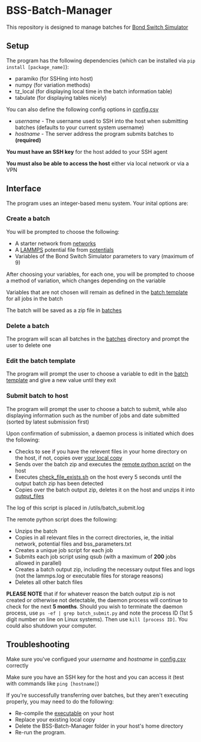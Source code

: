 # BSS-Batch-Manager
This repository is designed to manage batches for [Bond Switch Simulator](https://github.com/MarshTheBacca/Bond-Switch-Simulator)

## Setup

The program has the following dependencies (which can be installed via `pip install [package_name]`):

* paramiko (for SSHing into host)
* numpy (for variation methods)
* tz_local (for displaying local time in the batch information table)
* tabulate (for displaying tables nicely)

You can also define the following config options in [config.csv](/config.csv)
* _username_ - The username used to SSH into the host when submitting batches (defaults to your current system username)
* _hostname_ - The server address the program submits batches to __(required)__

__You must have an SSH key__ for the host added to your SSH agent

__You must also be able to access the host__ either via local network or via a VPN

## Interface

The program uses an integer-based menu system. Your inital options are:

### Create a batch

You will be prompted to choose the following:

* A starter network from [networks](/networks)
* A [LAMMPS](https://github.com/lammps/lammps) potential file from [potentials](potentials)
* Variables of the Bond Switch Simulator parameters to vary (maximum of 9)

After choosing your variables, for each one, you will be prompted to choose a method of variation, which changes depending on the variable

Variables that are not chosen will remain as defined in the [batch template](/common_files/bss_parameters.txt) for all jobs in the batch

The batch will be saved as a zip file in [batches](/batches)

### Delete a batch

The program will scan all batches in the [batches](/batches) directory and prompt the user to delete one

### Edit the batch template

The program will prompt the user to choose a variable to edit in the [batch template](/common_files/bss_parameters.txt) and give a new value until they exit


### Submit batch to host
The program will prompt the user to choose a batch to submit, while also displaying information such as the number of jobs and date submitted (sorted by latest submission first)

Upon confirmation of submission, a daemon process is initiated which does the following:
* Checks to see if you have the relevent files in your home directory on the host, if not, copies over [your local copy](/common_files/BSS-Batch-Manager-Remote/)
* Sends over the batch zip and executes the [remote python script](/common_files/BSS-Batch-Manager-Remote/remote_management/batch_submission_script.py) on the host
* Executes [check_file_exists.sh](/common_files/BSS-Batch-Manager-Remote/remote_management/check_file_exists.sh) on the host every 5 seconds until the output batch zip has been detected
* Copies over the batch output zip, deletes it on the host and unzips it into [output_files](/output_files)

The log of this script is placed in /utils/batch_submit.log

The remote python script does the following:
* Unzips the batch
* Copies in all relevant files in the correct directories, ie, the initial network, potential files and bss_parameters.txt
* Creates a unique job script for each job
* Submits each job script using qsub (with a maximum of __200__ jobs allowed in parallel)
* Creates a batch output zip, including the necessary output files and logs (not the lammps.log or executable files for storage reasons)
* Deletes all other batch files

__PLEASE NOTE__ that if for whatever reason the batch output zip is not created or otherwise not detectable, the daemon process will continue to check for the next __5 months__. Should you wish to terminate the daemon process, use `ps -ef | grep batch_submit.py` and note the process ID (1st 5 digit number on line on Linux systems). Then use `kill [process ID]`. You could also shutdown your computer.


## Troubleshooting
Make sure you've configued your _username_ and _hostname_ in [config.csv](/config.csv) correctly

Make sure you have an SSH key for the host and you can access it (test with commands like `ping [hostname]`)

If you're successfully transferring over batches, but they aren't executing properly, you may need to do the following:
* Re-compile the [executable](/common_files/BSS-Batch-Manager/bond_switch_simulator.exe) on your host
* Replace your existing local copy
* Delete the BSS-Batch-Manager folder in your host's home directory
* Re-run the program.

